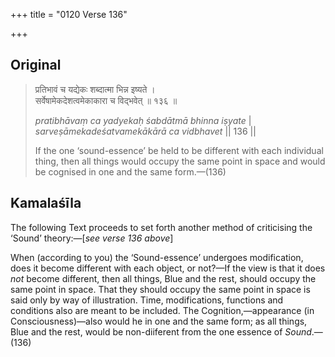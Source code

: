 +++
title = "0120 Verse 136"

+++
## Original 
>
> प्रतिभावं च यद्येकः शब्दात्मा भिन्न इष्यते ।  
> सर्वेषामेकदेशत्वमेकाकारा च विद्भवेत् ॥ १३६ ॥ 
>
> *pratibhāvaṃ ca yadyekaḥ śabdātmā bhinna iṣyate* \|  
> *sarveṣāmekadeśatvamekākārā ca vidbhavet* \|\| 136 \|\| 
>
> If the one ‘sound-essence’ be held to be different with each individual thing, then all things would occupy the same point in space and would be cognised in one and the same form.—(136)



## Kamalaśīla

The following Text proceeds to set forth another method of criticising the ‘Sound’ theory:—[*see verse 136 above*]

When (according to you) the ‘Sound-essence’ undergoes modification, does it become different with each object, or not?—If the view is that it does *not* become different, then all things, Blue and the rest, should occupy the same point in space. That they should occupy the same point in space is said only by way of illustration. Time, modifications, functions and conditions also are meant to be included. The Cognition,—appearance (in Consciousness)—also would he in one and the same form; as all things, Blue and the rest, would be non-diiferent from the one essence of *Sound*.—(136)


